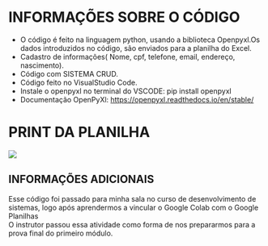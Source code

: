 # INFORMAÇÕES SOBRE O CÓDIGO
* O código é feito na linguagem python, usando a biblioteca Openpyxl.Os dados introduzidos no código, são enviados para a planilha do Excel. <br>
* Cadastro de informações( Nome, cpf, telefone, email, endereço, nascimento).
* Código com SISTEMA CRUD.
* Código feito no VisualStudio Code.
* Instale o openpyxl no terminal do VSCODE: pip install openpyxl
* Documentação OpenPyXl: https://openpyxl.readthedocs.io/en/stable/

# PRINT DA PLANILHA
<img src="https://github.com/DevSharkMT/CADASTRO-DE-DADOS-PESSOAIS/assets/155767351/b331c130-0627-421b-ad7d-5d48da2bfa5c">

<br>

## INFORMAÇÕES ADICIONAIS
Esse código foi passado para minha sala no curso de desenvolvimento de sistemas, logo após aprendermos a vincular o Google Colab com o Google Planilhas <br>
O instrutor passou essa atividade como forma de nos prepararmos para a prova final do primeiro módulo.
